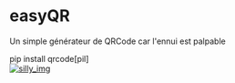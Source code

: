 # easyQR
Un simple générateur de QRCode car l'ennui est palpable

pip install qrcode[pil]
<a href="https://twitter.com/Hirowzzzz">                                               
   <img alt="silly_img" src="https://i.ytimg.com/vi/j1YEVm5M-YM/maxresdefault.jpg">
</a>
